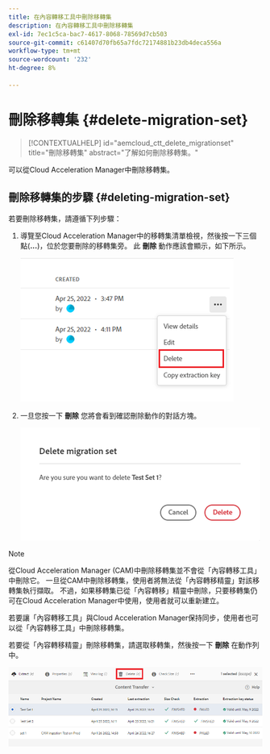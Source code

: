 ```yaml
---
title: 在內容轉移工具中刪除移轉集
description: 在內容轉移工具中刪除移轉集
exl-id: 7ec1c5ca-bac7-4617-8068-78569d7cb503
source-git-commit: c61407d70fb65a7fdc72174881b23db4deca556a
workflow-type: tm+mt
source-wordcount: '232'
ht-degree: 8%

---
```


# 刪除移轉集 {#delete-migration-set}

>[!CONTEXTUALHELP]
>id="aemcloud_ctt_delete_migrationset"
>title="刪除移轉集"
>abstract="了解如何刪除移轉集。"

可以從Cloud Acceleration Manager中刪除移轉集。

## 刪除移轉集的步驟 {#deleting-migration-set}

若要刪除移轉集，請遵循下列步驟：

1. 導覽至Cloud Acceleration Manager中的移轉集清單檢視，然後按一下三個點(**...**)，位於您要刪除的移轉集旁。 此 **刪除** 動作應該會顯示，如下所示。

   ![影像](/help/journey-migration/content-transfer-tool/assets-ctt/migration-delete1.png)

1. 一旦您按一下 **刪除** 您將會看到確認刪除動作的對話方塊。

   ![影像](/help/journey-migration/content-transfer-tool/assets-ctt/migration-delete2.png)

>[!NOTE]
>
>從Cloud Acceleration Manager (CAM)中刪除移轉集並不會從「內容轉移工具」中刪除它。 一旦從CAM中刪除移轉集，使用者將無法從「內容轉移精靈」對該移轉集執行擷取。 不過，如果移轉集已從「內容轉移」精靈中刪除，只要移轉集仍可在Cloud Acceleration Manager中使用，使用者就可以重新建立。
>
>若要讓「內容轉移工具」與Cloud Acceleration Manager保持同步，使用者也可以從「內容轉移工具」中刪除移轉集。

若要從「內容轉移精靈」刪除移轉集，請選取移轉集，然後按一下 **刪除** 在動作列中。

![影像](/help/journey-migration/content-transfer-tool/assets-ctt/cttcam27.png)
